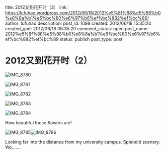 title: 2012又到花开时（2）
link: https://lufuhao.wordpress.com/2012/06/18/2012%e5%8f%88%e5%88%b0%e8%8a%b1%e5%bc%80%e6%97%b6%ef%bc%882%ef%bc%89/
author: lufuhao
description: 
post_id: 1098
created: 2012/06/18 15:35:20
created_gmt: 2012/06/18 06:35:20
comment_status: open
post_name: 2012%e5%8f%88%e5%88%b0%e8%8a%b1%e5%bc%80%e6%97%b6%ef%bc%882%ef%bc%89
status: publish
post_type: post

# 2012又到花开时（2）

![IMG_8780](http://lufuhao.files.wordpress.com/2012/06/img_8780_thumb.jpg)

![IMG_8781](http://lufuhao.files.wordpress.com/2012/06/img_8781_thumb.jpg)

![IMG_8782](http://lufuhao.files.wordpress.com/2012/06/img_8782_thumb.jpg)

![IMG_8783](http://lufuhao.files.wordpress.com/2012/06/img_8783_thumb.jpg)

![IMG_8784](http://lufuhao.files.wordpress.com/2012/06/img_8784_thumb.jpg)

How beautiful these flowers are!

![IMG_8785](http://lufuhao.files.wordpress.com/2012/06/img_8785_thumb.jpg)![IMG_8786](http://lufuhao.files.wordpress.com/2012/06/img_8786_thumb.jpg)

Looking far into the distance from my university campus. Splendid scenery. Wo.......